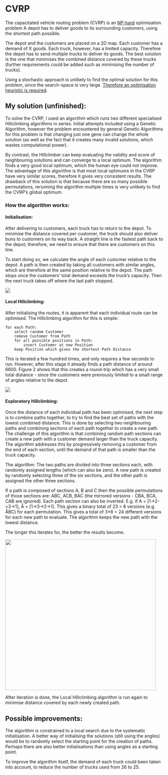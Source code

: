 # CVRP

The capacitated vehicle routing problem (CVRP) is an [NP-hard](https://en.wikipedia.org/wiki/NP-hardness) optimisation problem A depot has to deliver goods to its surrounding customers, using the shortest path possible.

The depot and the customers are placed on a 2D map. Each customer has a demand of X goods. Each truck, however, has a limited capacity. Therefore the depot has to send multiple trucks to deliver its goods. The best solution is the one that minimises the combined distance covered by these trucks (further requirements could be added such as minimising the number of trucks).

Using a stochastic approach is unlikely to find the optimal solution for this problem, since the search-space is very large. [Therefore an optimisation heuristic is required](https://en.wikipedia.org/wiki/Heuristic_(computer_science)).

## My solution (unfinished):

To solve the CVRP, I used an algorithm which runs two different specialised Hillclimbing algorithms in series. Initial attempts included using a Genetic Algorithm, however the problem encountered by general Genetic Algorithms for this problem is that changing just one gene can change the whole solution (as well as the fact that it creates many invalid solutions, which wastes computational power).

By contrast, the Hillclimber can keep evaluating the validity and score of neighbouring solutions and can converge to a local optimum.
The algorithm finds a very good local optimum, which the human eye could not improve. The advantage of this algorithm is that most local optimums in the CVRP have very similar scores, therefore it gives very consistent results. The drawback of this solution is that because there are so many possible permutations, rerunning the algorithm multiple times is very unlikely to find the CVRP’s global optimum.


### How the algorithm works:

#### Initialisation:

After delivering to customers, each truck has to return to the depot. To minimise the distance covered per customer, the truck should also deliver buns to customers on its way back. A straight line is the fastest path back to the depot; therefore, we need to ensure that there are customers on this line.

To start doing so, we calculate the angle of each customer relative to the depot. A path is then created by taking all customers with similar angles, which are therefore at the same position relative to the depot. The path stops once the customers’ total demand exceeds the truck’s capacity. Then the next truck takes off where the last path stopped.

<img src="https://github.com/JulianFerry/CVRP-/blob/master/images/initiateSolutions.png">

#### Local Hillclimbing:

After initialising the routes, it is apparent that each individual route can be optimised. The Hillclimbing algorithm for this is simple:
```
for each Path:
    select random Customer
    remove Customer from Path
    for all possible positions in Path:
        insert Customer at new Position
    keep Position which gives the shortest Path Distance
 ```
    
This is iterated a few hundred times, and only requires a few seconds to run.
However, after this stage it already finds a path distance of around 6600.
Figure 2 shows that this creates a round-trip which has a very small total distance - since the customers were previously limited to a small range of angles relative to the depot.

<img src="https://github.com/JulianFerry/CVRP-/blob/master/images/localHillclimbing.png">

#### Exploratory Hillclimbing:

Once the distance of each individual path has been optimised, the next step is to combine paths together, to try to find the best set of paths with the lowest combined distance. This is done by selecting two neighbouring paths and combining sections of each path together to create a new path. The challenge of this algorithm is that combining random path sections can create a new path with a customer demand larger than the truck capacity. The algorithm addresses this by progressively removing a customer from the end of each section, until the demand of that path is smaller than the truck capacity.

The algorithm: The two paths are divided into three sections each, with randomly assigned lengths (which can also be zero). A new path is created by randomly selecting three of the six sections, and the other path is assigned the other three sections.

If a path is composed of sections A, B and C then the possible permutations of those sections are: ABC, ACB, BAC (the mirrored versions - CBA, BCA, CAB are ignored). Each path section can also be inverted. E.g. if A = [1->2->3->1], Å = [1->3->2->1]. This gives a binary total of 23 = 8 versions (e.g. ÅBC) for each permutation. This gives a total of 3*8 = 24 different versions for each new path to evaluate. The algorithm keeps the new path with the lowest distance.

The longer this iterates for, the better the results become.

<img src="https://github.com/JulianFerry/CVRP-/blob/master/images/exploratoryHillclimbing.png" width="480px">

After iteration is done, the Local Hillclimbing algorithm is run again to minimise distance covered by each newly created path.

## Possible improvements:

The algorithm is constrained to a local search due to the systematic initialisation. A better way of initialising the solutions (still using the angles) would be to randomly select the starting point for the creation of paths. Perhaps there are also better initialisations than using angles as a starting point.

To improve the algorithm itself, the demand of each truck could been taken into account, to reduce the number of trucks used from 26 to 25.
